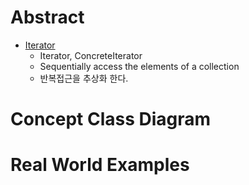 # Abstract

  - [Iterator](https://www.dofactory.com/net/iterator-design-pattern)
    - Iterator, ConcreteIterator
    - Sequentially access the elements of a collection
    - 반복접근을 추상화 한다.

# Concept Class Diagram

# Real World Examples
